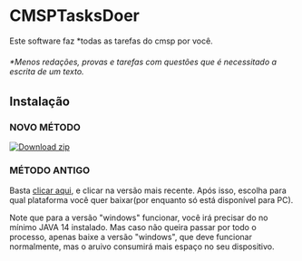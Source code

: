 # CMSPTasksDoer

Este software faz *todas as tarefas do cmsp por você.

###### *Menos redações, provas e tarefas com questões que é necessitado a escrita de um texto.

## Instalação
### NOVO MÉTODO
<!-- BEGIN LATEST DOWNLOAD BUTTON -->
[![Download zip](https://custom-icon-badges.demolab.com/badge/-Download-blue?style=for-the-badge&logo=download&logoColor=white "Download zip")](https://github.com/Vitor1-1Santana/CMSPTasksDoer/archive/v0.0.6-alpha.zip)
<!-- END LATEST DOWNLOAD BUTTON -->

### MÉTODO ANTIGO

Basta [clicar aqui](https://github.com/Vitor1-1Santana/CMSPTasksDoer/releases), e clicar na versão mais recente.
Após isso, escolha para qual plataforma você quer baixar(por enquanto só está disponível para PC).

Note que para a versão "windows" funcionar, você irá precisar do no mínimo JAVA 14 instalado.
Mas caso não queira passar por todo o processo, apenas baixe a versão "windows", que deve
funcionar normalmente, mas o aruivo consumirá mais espaço no seu dispositivo.
